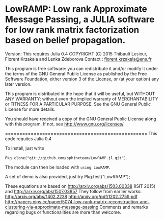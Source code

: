 LowRAMP: Low rank Approximate Message Passing, a JULIA software for low rank matrix factorization based on belief propagation.
==================================================
Version: This requires Julia 0.4
COPYRIGHT (C) 2015 Thibault Lesieur, Florent Krzakala and Lenka Zdeborova
Contact : florent.krzakala@ens.fr

This program is free software: you can redistribute it and/or modify it under the terms of the GNU General Public License as published by the Free Software Foundation, either version 3 of the License, or (at your option) any later version.

This program is distributed in the hope that it will be useful, but WITHOUT ANY WARRANTY; without even the implied warranty of MERCHANTABILITY or FITNESS FOR A PARTICULAR PURPOSE.  See the GNU General Public License for more details.

You should have received a copy of the GNU General Public License along with this program.  If not, see <http://www.gnu.org/licenses/>.

==================================================
This code requites Julia 0.4

To install, just write

`Pkg.clone("git://github.com/sphinxteam/LowRAMP.jl.git")`.

The module can then be loaded with `using LowRAMP`. 

A set of demo is also provided, just try Pkg.test("LowRAMP");

These equations are based on http://arxiv.org/abs/1503.00338 (ISIT 2015) and http://arxiv.org/abs/1507.03857
They follow from earlier works: 
http://arxiv.org/abs/1402.2238
http://arxiv.org/pdf/1202.2759.pdf
http://papers.nips.cc/paper/5074-low-rank-matrix-reconstruction-and-clustering-via-approximate-message-passing
Comments and remarks regarding bugs or functionalities are more than welcome.